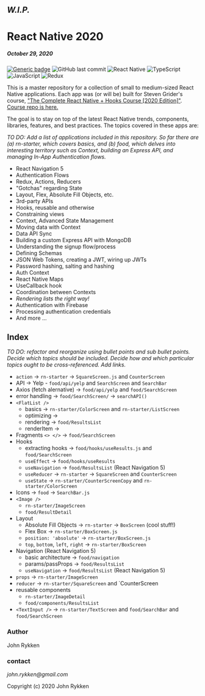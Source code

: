 ## _W.I.P._

# React Native 2020 
##### October 29, 2020 

[![Generic badge](https://img.shields.io/badge/license-MIT-green.svg?style=plastic&labelColor=36566F)](https://shields.io/)
![GitHub last commit](https://img.shields.io/github/last-commit/GreanBeetle/react-native-2020?style=plastic&labelColor=36566F)
![React Native](https://img.shields.io/static/v1?message=React-Native&color=61dafb&style=plastic&logo=react&label=&labelColor=36566F)
![TypeScript](https://img.shields.io/static/v1?message=TypeScript&color=007acc&style=plastic&logo=typescript&label=&labelColor=36566F&logoColor=007acc)
![JavaScript](https://img.shields.io/static/v1?message=JavaScript&color=F7DF1E&style=plastic&logo=javascript&label=&labelColor=36566F&logoColor=F7DF1E)
![Redux](https://img.shields.io/static/v1?message=Redux&color=764ABC&style=plastic&logo=redux&label=&labelColor=36566F&logoColor=764ABC)

This is a master repository for a collection of small to medium-sized React Native applications. Each app was (or will be) built for Steven Grider's course, ["The Complete React Native + Hooks Course [2020 Edition]"](https://www.udemy.com/course/the-complete-react-native-and-redux-course/). [Course repo is here.](https://github.com/StephenGrider/rn-casts)

The goal is to stay on top of the latest React Native trends, components, libraries, features, and best practices. The topics covered in these apps are:  

_TO DO: Add a list of applications included in this repository. So far there are (a) rn-starter, which covers basics, and (b) food, which delves into interesting territory such as Context, building an Express API, and managing In-App Authentication flows._ 
 
* React Navigation 5
* Authentication Flows
* Redux, Actions, Reducers
* "Gotchas" regarding State 
* Layout, Flex, Absolute Fill Objects, etc.  
* 3rd-party APIs
* Hooks, reusable and otherwise
* Constraining views 
* Context, Advanced State Management
* Moving data with Context 
* Data API Sync
* Building a custom Express API with MongoDB 
* Understanding the signup flow/process
* Defining Schemas 
* JSON Web Tokens, creating a JWT, wiring up JWTs
* Password hashing, salting and hashing
* Auth Context
* React Native Maps 
* UseCallback hook
* Coordination between Contexts
* _Rendering lists the right way!_
* Authentication with Firebase
* Processing authentication credentials
* And more ... 

## Index

_TO DO: refactor and reorganize using bullet points and sub bullet points. Decide which topics should be included. Decide how and which particular topics ought to be cross-referenced. Add links._

* `action` -> `rn-starter` -> `SquareScreen.js` and `CounterScreen`
* API -> Yelp - `food/api/yelp` and `SearchScreen` and `SearchBar`
* Axios (fetch alernative) -> `food/api/yelp` and `food/SearchScreen`
* error handling -> `food/SearchScreen/` -> `searchAPI()`
* `<FlatList />`
  * basics -> `rn-starter/ColorScreen` and `rn-starter/ListScreen`
  * optimizing -> 
  * rendering -> `food/ResultsList`
  * renderItem ->
* Fragments `<> </>` -> `food/SearchScreen` 
* Hooks
  * extracting hooks -> `food/hooks/useResults.js` and `food/SearchScreen`
  * `useEffect` -> `food/hooks/useResults`
  * `useNavigation` -> `food/ResultsList` (React Navigation 5) 
  * `useReducer` -> `rn-starter` -> `SquareScreen` and `CounterScreen`
  * `useState` -> `rn-starter/CounterScreenCopy` and `rn-starter/ColorScreen`
* Icons -> `food` -> `SearchBar.js`
* `<Image />`
  * `rn-starter/ImageScreen`
  * `food/ResultDetail` 
* Layout
  * Absolute Fill Objects -> `rn-starter` -> `BoxScreen` (cool stuff!) 
  * Flex Box -> `rn-starter/BoxScreen.js`
  * `position: 'absolute'` -> `rn-starter/BoxScreen.js` 
  * `top`, `bottom`, `left`, `right` -> `rn-starter/BoxScreen`
* Navigation (React Navigation 5)
  * basic architecture -> `food/navigation`
  * params/passProps -> `food/ResultsList`
  * `useNavigation` -> `food/ResultsList` (React Navigation 5)
* `props` -> `rn-starter/ImageScreen`  
* `reducer` -> `rn-starter/SquareScreen` and `CounterScreen
* reusable components
  * `rn-starter/ImageDetail`
  * `food/components/ResultsList`
* `<TextInput />` -> `rn-starter/TextScreen`  and `food/SearchBar` and `food/SearchScreen`


### Author

John Rykken

### contact

_john.rykken@gmail.com_

Copyright (c) 2020 John Rykken
